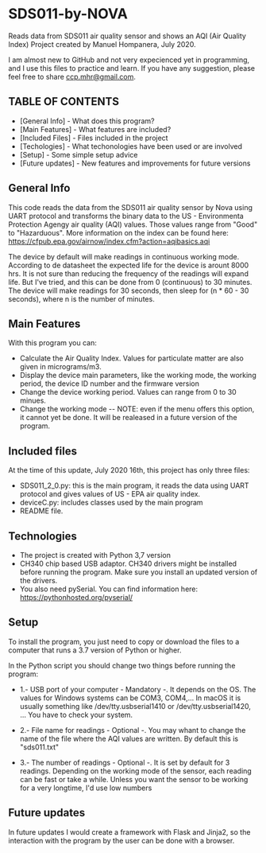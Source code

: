 # SDS011-by-NOVA
Reads data from SDS011 air quality sensor and shows an AQI (Air Quality Index)
Project created by Manuel Hompanera, July 2020.

I am almost new to GitHub and not very expecienced yet in programming, and I use this files to practice and learn. If you have any suggestion, please feel free to share ccp.mhr@gmail.com.

## TABLE OF CONTENTS
* [General Info] - What does this program?
* [Main Features] - What features are included?
* [Included Files] - Files included in the project
* [Techologies] - What techonologies have been used or are involved
* [Setup] - Some simple setup advice
* [Future updates] - New features and improvements for future versions

## General Info
This code reads the data from the SDS011 air quality sensor by Nova using UART protocol and transforms the binary data to the US - Environmenta Protection Agengy air quality (AQI) values. Those values range from "Good" to "Hazarduous". More information on the index can be found here: https://cfpub.epa.gov/airnow/index.cfm?action=aqibasics.aqi

The device by default will make readings in continuous working mode. According to de datasheet the expected life for the device is arount 8000 hrs. It is not sure than reducing the frequency of the readings will expand life. But I've tried, and this can be done from 0 (continuous) to 30 minutes. The device will make readings for 30 seconds, then sleep for (n * 60 - 30 seconds), where n is the number of minutes.

## Main Features
With this program you can:
* Calculate the Air Quality Index. Values for particulate matter are also given in micrograms/m3.
* Display the device main parameters, like the working mode, the working period, the device ID number and the firmware version
* Change the device working period. Values can range from 0 to 30 minues.
* Change the working mode -- NOTE: even if the menu offers this option, it cannot yet be done. It will be realeased in a future version of the program.

## Included files
At the time of this update, July 2020 16th, this project has only three files:
  - SDS011_2_0.py: this is the main program, it reads the data using UART protocol and gives values of US - EPA air quality index.
  - deviceC.py: includes classes used by the main program
  - README file.

## Technologies
* The project is created with Python 3,7 version
* CH340 chip based USB adaptor. CH340 drivers might be installed before running the program. Make sure you install an updated version of the drivers.
* You also need pySerial. You can find information here: https://pythonhosted.org/pyserial/

## Setup
To install the program, you just need to copy or download the files to a computer that runs a 3.7 version of Python or higher.

In the Python script you should change two things before running the program:

* 1.- USB port of your computer - Mandatory -.
It depends on the OS. The values for Windows systems can be COM3, COM4,...
In macOS it is usually something like /dev/tty.usbserial1410 or /dev/tty.usbserial1420, ...
You have to check your system.

* 2.- File name for readings - Optional -.
You may whant to change the name of the file where the AQI values are written.
By default this is "sds011.txt"

* 3.- The number of readings - Optional -.
It is set by default for 3 readings. Depending on the working mode of the sensor, each reading can be fast or take a while. Unless you want the sensor to be working for a very longtime, I'd use low numbers

## Future updates
In future updates I would create a framework with Flask and Jinja2, so the interaction with the program by the user can be done with a browser.

